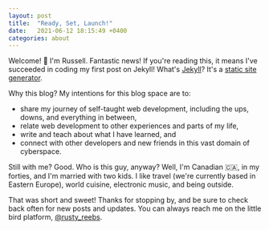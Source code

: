```yaml
---
layout: post
title:  "Ready, Set, Launch!"
date:   2021-06-12 18:15:49 +0400
categories: about
---
```

Welcome! 👋 I'm Russell. Fantastic news! If you're reading this, it means I've succeeded in coding my first post on Jekyll! What's [Jekyll](https://jekyllrb.com/)? It's a [static site generator](https://www.netlify.com/blog/2020/04/14/what-is-a-static-site-generator-and-3-ways-to-find-the-best-one/).

Why this blog? My intentions for this blog space are to: 
* share my journey of self-taught web development, including the ups, downs, and everything in between, 
* relate web development to other experiences and parts of my life,
* write and teach about what I have learned, and
* connect with other developers and new friends in this vast domain of cyberspace.

Still with me? Good. Who is this guy, anyway? Well, I'm Canadian 🇨🇦, in my forties, and I'm married with two kids. I like travel (we're currently based in Eastern Europe), world cuisine, electronic music, and being outside.

That was short and sweet! Thanks for stopping by, and be sure to check back often for new posts and updates. You can always reach me on the little bird platform, [@rusty_reebs](https://twitter.com/rusty_reebs/).
